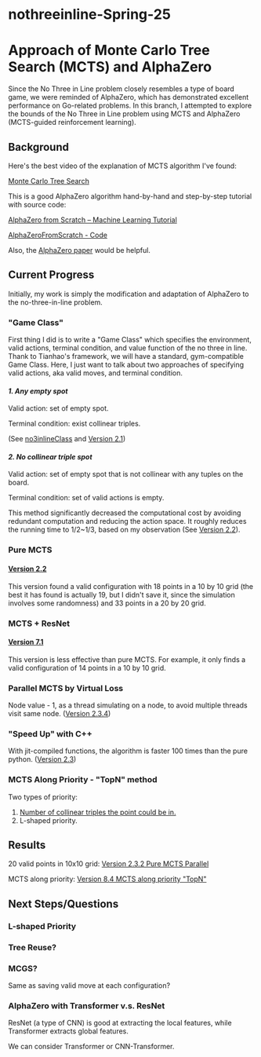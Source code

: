 # nothreeinline-Spring-25

# Approach of Monte Carlo Tree Search (MCTS) and AlphaZero

Since the No Three in Line problem closely resembles a type of board game, we were reminded of AlphaZero, which has demonstrated excellent performance on Go-related problems. In this branch, I attempted to explore the bounds of the No Three in Line problem using MCTS and AlphaZero (MCTS-guided reinforcement learning).

## Background

Here's the best video of the explanation of MCTS algorithm I've found:

[Monte Carlo Tree Search](https://www.youtube.com/watch?v=UXW2yZndl7U)

This is a good AlphaZero algorithm hand-by-hand and step-by-step tutorial with source code:

[AlphaZero from Scratch – Machine Learning Tutorial](https://www.youtube.com/watch?v=wuSQpLinRB4&t=11603s)

[AlphaZeroFromScratch - Code](https://github.com/foersterrobert/AlphaZeroFromScratch)

Also, the [AlphaZero paper](https://arxiv.org/pdf/1712.01815) would be helpful.

## Current Progress

Initially, my work is simply the modification and adaptation of AlphaZero to the no-three-in-line problem. 

### "Game Class"

First thing I did is to write a "Game Class" which specifies the environment, valid actions, terminal condition, and value function of the no three in line. Thank to Tianhao's framework, we will have a standard, gym-compatible Game Class. Here, I just want to talk about two approaches of specifying valid actions, aka valid moves, and terminal condition.

#### _1. Any empty spot_

Valid action: set of empty spot.

Terminal condition: exist collinear triples.

(See [no3inlineClass](01_1_no3inlineClass.ipynb) and [Version 2.1](02_1_N3IL_MCTS.ipynb))

#### _2. No collinear triple spot_

Valid action: set of empty spot that is not collinear with any tuples on the board. 

Terminal condition: set of valid actions is empty.

This method significantly decreased the computational cost by avoiding redundant computation and reducing the action space. It roughly reduces the running time to 1/2~1/3, based on my observation (See [Version 2.2](02_2_N3IL_MCTS.ipynb)).

### Pure MCTS

#### [Version 2.2](02_2_N3IL_MCTS.ipynb)

This version found a valid configuration with 18 points in a 10 by 10 grid (the best it has found is actually 19, but I didn't save it, since the simulation involves some randomness) and 33 points in a 20 by 20 grid.

### MCTS + ResNet

#### [Version 7.1](07_1_N3IL_AlphaTweaks.ipynb)

This version is less effective than pure MCTS. For example, it only finds a valid configuration of 14 points in a 10 by 10 grid. 

### Parallel MCTS by Virtual Loss

Node value - 1, as a thread simulating on a node, to avoid multiple threads visit same node. ([Version 2.3.4](02_03_04_Pure_MCTS_Numba_Parallel_valid_move_simulate.ipynb))

### "Speed Up" with C++

With jit-compiled functions, the algorithm is faster 100 times than the pure python. ([Version 2.3](02_03_Pure_MCTS_Numba_test.ipynb))

### MCTS Along Priority - "TopN" method

Two types of priority:

1. [Number of collinear triples the point could be in.](08_04_MCTS_along_prority_topN_Get_MCTS.ipynb)
2. L-shaped priority.

## Results

20 valid points in 10x10 grid: [Version 2.3.2 Pure MCTS Parallel](02_03_02_Pure_MCTS_Numba_Parallel.ipynb)

MCTS along priority: [Version 8.4 MCTS along priority "TopN"](08_04_MCTS_along_prority_topN_Get_MCTS.ipynb)

## Next Steps/Questions

### L-shaped Priority

### Tree Reuse?

### MCGS?

Same as saving valid move at each configuration?

### AlphaZero with Transformer v.s. ResNet

ResNet (a type of CNN) is good at extracting the local features, while Transformer extracts global features.

We can consider Transformer or CNN-Transformer.